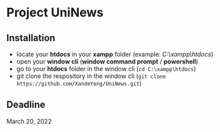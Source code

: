 # Project UniNews
## Installation
- locate your **htdocs** in your **xampp** folder (example: *C:\xampp\htdocs*)
- open your **window cli** (**window command prompt** / **powershell**)
- go to your **htdocs** folder in the window cli (`cd C:\xampp\htdocs`)
- git clone the respository in the window cli (`git clone https://github.com/XandeYong/UniNews.git`)
## Deadline
March 20, 2022
